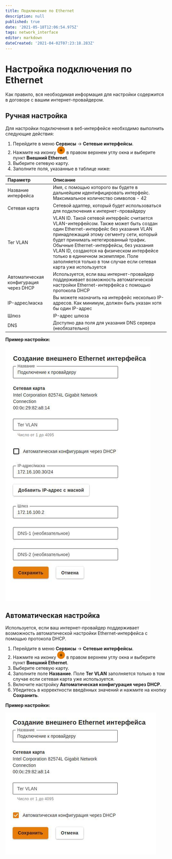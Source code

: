 ```yaml
---
title: Подключение по Ethernet
description: null
published: true
date: '2021-05-18T12:06:54.975Z'
tags: network_interface
editor: markdown
dateCreated: '2021-04-02T07:23:18.283Z'
---
```


# Настройка подключения по Ethernet

Как правило, вся необходимая информация для настройки содержится в договоре с вашим интернет-провайдером.

## Ручная настройка

Для настройки подключения в веб-интерфейсе необходимо выполнить следующие действия:

1. Перейдите в меню **Сервисы** -&gt; **Сетевые интерфейсы**. 
2. Нажмите на иконку ![ok\_with\_icon.png](../.gitbook/assets/ok_with_icon%20%283%29%20%281%29.png) в правом верхнем углу окна и выберите пункт **Внешний Ethernet**.
3. Выберите сетевую карту. 
4. Заполните поля, указанные в таблице ниже:

| Параметр | Описание |
| :--- | :--- |
| Название интерфейса | Имя, с помощью которого вы будете в дальнейшем идентифицировать интерфейс. Максимальное количество символов - 42 |
| Сетевая карта | Сетевой адаптер, который будет использоваться для подключения к интернет-провайдеру |
| Тег VLAN | VLAN ID. Такой сетевой интерфейс считается VLAN-интерфейсом. Также может быть создан один Ethernet-интерфейс без указания VLAN принадлежащий этому сегменту сети, который будет принимать нетегированный трафик. Обычные Ethernet-интерфейсы, без указания VLAN ID, создаются на физическом интерфейсе только в единичном экземпляре. Поле заполняется только в том случае если сетевая карта уже используется |
| Автоматическая конфигурация через DHCP | Используется, если ваш интернет-провайдер поддерживает возможность автоматической настройки Ethernet-интерфейса с помощью протокола DHCP |
| IP-адрес/маска | Вы можете назначить на интерфейс несколько IP-адресов. Как минимум, должен быть указан хотя бы один IP-адрес |
| Шлюз | IP-адрес шлюза |
| DNS | Доступно два поля для указания DNS сервера \(необязательно\) |

**Пример настройки:** 

![](../.gitbook/assets/создание_внешнего_ethernet.jpg)

## Автоматическая настройка

Используется, если ваш интернет-провайдер поддерживает возможность автоматической настройки Ethernet-интерфейса с помощью протокола DHCP. 

1. Перейдите в меню **Сервисы** -&gt; **Сетевые интерфейсы**. 
2. Нажмите на иконку ![ok\_with\_icon.png](../.gitbook/assets/ok_with_icon%20%283%29%20%281%29.png) в правом верхнем углу окна и выберите пункт **Внешний Ethernet**.
3. Выберите сетевую карту. 
4. Заполните поле **Название**. Поле **Тег VLAN** заполняется только в том случае если сетевая карта уже используется. 
5. Включите настройку **Автоматическая конфигурация через DHCP**.
6. Убедитесь в корректности введённых значений и нажмите на кнопку **Сохранить**.

**Пример настройки:** 

![](../.gitbook/assets/внешний_ethernet_dhcp.jpg)

